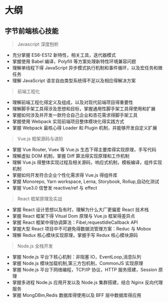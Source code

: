 # 大纲

## 字节前端核心技能

> Javascript 深度刨析

- 充分掌握 ES6-ES12 新特性，相关工具，迭代器模式
- 掌握使用 Babel 编译，Polyfill 等方案处理新特性环境兼容问题
- 理解单线程下得 JavaScript 异步模式执行机制和事件循环，以及宏任务和微任务
- 理解 JavaScript 语言自由类型系统得不足以及相应得解决方案

> 前端工程化

- 理解前端工程化得定义及组成，以及对现代前端项目得重要性
- 理解脚手架工具得涉及思想和目标，掌握通用性脚手架工具得使用和扩展
- 掌握如何涉及并开发一款符合自己企业和杏花需求得脚手架工具
- 掌握使用 Webpack 实现前端项目整体模块化得实践方式
- 掌握 Webpack 最核心得 Loader 和 Plugin 机制，并能够开发自定义扩展

> Vue.js 框架源码与进阶

- 掌握 Vue Router, Vuex 等 Vue.js 生态下得主要库得实现原理，手写代码
- 理解虚拟 DOM 机制，掌握 Diff 算法得实现原理和工作机制
- 理解 Vue.js 得整体实现过程及相关源码，响应式机制，模板编译，组件实现机制
- 掌握如何开发符合企业个性化需求得 Vue.js 得组件库
- 掌握 Monorepo, Yarn workspace, Lerna, Storybook, Rollup,自动化测试
- 掌握 Vue3.0 信誉发 reactive/ref 与 effect

> React 框架原理及实战

- 掌握 React 设计思想以及有时，理解为什么大厂更偏爱 React 技术栈
- 掌握 React 框架下得 Vitual Dom 原理与 Vue.js 框架得差异点
- 掌握 React 框架中得协调算法：Fibel,requestIdleCallback API
- 掌握大型 React 项目中不可避免得数据流管理方案：Reduc 与 Mobox
- 理解 Redux 核心模块实现原理，掌握手写 Redux 核心模块源码

> Node.js 全栈开发

- 掌握 Node.js 平台下核心机制：非阻塞 IO，EventLoop,消息队列
- 掌握 Node.js 模块加载机制,第三方包机制，CommonJS 实现原理
- 掌握 Node.js 平台下网络编程，TCP/IP 协议，HTTP 服务搭建，Session 原理
- 掌握多进程 Node.js 应用开发以及 Node.js 集群搭建，结合 Nginx 反向代理服务
- 掌握 MongDBm,Redis 数据库得使用以及 BFF 层中数据库得应用
